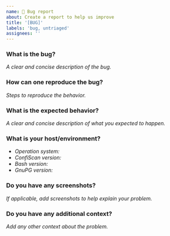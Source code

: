 ```yaml
---
name: 🐛 Bug report
about: Create a report to help us improve
title: '[BUG]'
labels: 'bug, untriaged'
assignees: ''
---
```


### What is the bug?
_A clear and concise description of the bug._

### How can one reproduce the bug?
_Steps to reproduce the behavior._

### What is the expected behavior?
_A clear and concise description of what you expected to happen._

### What is your host/environment?
-   _Operation system:_
-   _ConfiScan version:_
-   _Bash version:_
-   _GnuPG version:_

### Do you have any screenshots?
_If applicable, add screenshots to help explain your problem._

### Do you have any additional context?
_Add any other context about the problem._
